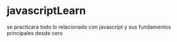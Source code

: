 # javascriptLearn
se practicara todo lo relacionado con javascript y sus fundamentos principales desde cero
